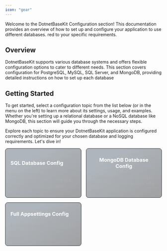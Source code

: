 ```yaml
---
icon: "gear"
---
```


Welcome to the DotnetBaseKit Configuration section! This documentation provides an overview of how to set up and configure your application to use different databases. red to your specific requirements.

## Overview

DotnetBaseKit supports various database systems and offers flexible configuration options to cater to different needs. This section covers configuration for PostgreSQL, MySQL, SQL Server, and MongoDB, providing detailed instructions on how to set up each database

## Getting Started

To get started, select a configuration topic from the list below (or in the menu on the left) to learn more about its settings, usage, and examples. Whether you're setting up a relational database or a NoSQL database like MongoDB, this section will guide you through the necessary steps.

Explore each topic to ensure your DotnetBaseKit application is configured correctly and optimized for your chosen database and logging requirements. Let's dive in!

<head>
  <link rel="stylesheet" href="https://cdnjs.cloudflare.com/ajax/libs/font-awesome/6.0.0-beta3/css/all.min.css">
</head>

<style>
.card-container {
  display: grid;
  grid-template-columns: repeat(2, 1fr);
  gap: 15px;
  justify-content: center;
}

.card-container a {
  text-decoration: none;
}

.card {
  display: flex;
  flex-direction: column;
  align-items: center;
  background: rgba(20, 23, 26, 0.25);
  background: rgba(20, 23, 26, 0.25) linear-gradient(to right bottom, rgba(0, 59, 117, 0.1) 25%, rgba(20, 23, 26, 0.2) 100%);
  border: 1px solid rgb(29, 33, 38);
  border-radius: 8px;
  color: inherit;
  transition: transform 0.2s, border-color 0.2s;
  color: white;
  box-sizing: border-box;
  cursor: pointer;
  text-decoration: none !important;
  padding: 16px;
}

.card:hover {
  transform: scale(1.05);
  border-color: rgba(0, 107, 214, 0.5);
}

.card-content {
  text-align: center;
  display: flex;
  flex-direction: column;
  align-items: flex-start;
  justify-content: center;
  height: 100%;
}

.card h3 {
  margin-top: 10px;
}

.card p {
  margin: 0;
  color: #adadad;
  font-size: 14px;
  line-height: 1.4;
  text-align: start;
}

.icon-wrapper {
  width: 40px;
  height: 40px;
  display: flex;
  align-items: center;
  justify-content: center;
  margin-bottom: 8px;
  font-size: 24px;
  border: 1px solid rgba(51, 153, 255, 0.25);
  border-radius: 5px;
  background-color: #08233f;
}

.icon-wrapper i {
  color: #3399ff;
}

@media (max-width: 1024px) {
  .card-container {
    grid-template-columns: repeat(2, 1fr);
  }
}

@media (max-width: 768px) {
  .card-container {
    grid-template-columns: repeat(1, 1fr);
  }

  .card p {
    font-size: 12px;
  }
}

@media (max-width: 480px) {
  .card p {
    font-size: 10px;
  }
}
</style>

<div class="card-container">
  <a href="sql-dabatase-config" class="card">
    <div class="card-content">
      <h3>SQL Database Config</h3>
      <p>Set up and configure PostgreSQL, MySQL, and SQL Server for your application.</p>
    </div>
  </a>

  <a href="mongodb-database-config" class="card">
    <div class="card-content">
      <h3>MongoDB Database Config</h3>
      <p>Configure MongoDB settings for a seamless integration with your application.</p>
    </div>
  </a>  

  <a href="full-appsettings-config" class="card">
    <div class="card-content">
      <h3>Full Appsettings Config</h3>
      <p>Explore all available options for configuring your appsettings.json file.</p>
    </div>
  </a>  
  </div>

